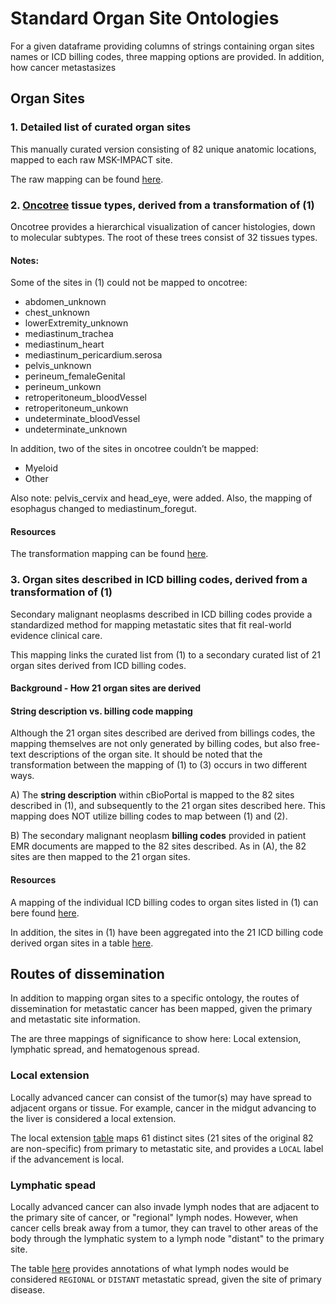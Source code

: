 
# Standard Organ Site Ontologies
For a given dataframe providing columns of strings containing organ sites names or ICD billing codes, three mapping options are provided. In addition, how cancer metastasizes  

## Organ Sites

### 1. Detailed list of curated organ sites 
This manually curated version consisting of 82 unique anatomic locations, mapped to each raw MSK-IMPACT site.

The raw mapping can be found [here](https://github.com/clinical-data-mining/organ-site-mapping/blob/master/mappings/all_sites_clean.csv).


### 2. [Oncotree](http://oncotree.mskcc.org/#/home) tissue types, derived from a transformation of (1)  
Oncotree provides a hierarchical visualization of cancer histologies, down to molecular subtypes. The root of these trees consist of 32 tissues types. 

#### Notes:

Some of the sites in (1) could not be mapped to oncotree:
- abdomen_unknown
- chest_unknown
- lowerExtremity_unknown
- mediastinum_trachea
- mediastinum_heart
- mediastinum_pericardium.serosa
- pelvis_unknown
- perineum_femaleGenital
- perineum_unkown
- retroperitoneum_bloodVessel
- retroperitoneum_unkown
- undeterminate_bloodVessel
- undeterminate_unknown
 
In addition, two of the sites in oncotree couldn’t be mapped:
- Myeloid
- Other 

Also note: pelvis_cervix and head_eye, were added. Also, the mapping of esophagus changed to mediastinum_foregut.

#### Resources
The transformation mapping can be found [here](https://github.com/clinical-data-mining/organ-site-mapping/blob/master/mappings/sites_darwin.csv).



### 3. Organ sites described in ICD billing codes, derived from a transformation of (1)
Secondary malignant neoplasms described in ICD billing codes provide a standardized method for mapping metastatic sites that fit real-world evidence clinical care. 

This mapping links the curated list from (1) to a secondary curated list of 21 organ sites derived from ICD billing codes.

#### Background - How 21 organ sites are derived
 


#### String description vs. billing code mapping
Although the 21 organ sites described are derived from billings codes, the mapping themselves are not only generated by billing codes, but also free-text descriptions of the organ site. It should be noted that the transformation between the mapping of (1) to (3) occurs in two different ways.   

A) The **string description** within cBioPortal is mapped to the 82 sites described in (1), and subsequently to the 21 organ sites described here. This mapping does NOT utilize billing codes to map between (1) and (2).

B) The secondary malignant neoplasm **billing codes** provided in patient EMR documents are mapped to the 82 sites described. As in (A), the 82 sites are then mapped to the 21 organ sites.
     

#### Resources
A mapping of the individual ICD billing codes to organ sites listed in (1) can bere found [here](https://github.com/clinical-data-mining/organ-site-mapping/blob/master/mappings/map_icd_codes_to_rdn_sites.csv).

In addition, the sites in (1) have been aggregated into the 21 ICD billing code derived organ sites in a table  [here](https://github.com/clinical-data-mining/organ-site-mapping/blob/master/mappings/oncotree_to_icd_billing_oncotree_organ_mapping.csv).  

## Routes of dissemination
In addition to mapping organ sites to a specific ontology, the routes of dissemination for metastatic cancer has been mapped, given the primary and metastatic site information. 

The are three mappings of significance to show here: Local extension, lymphatic spread, and hematogenous spread.

### Local extension
Locally advanced cancer can consist of the tumor(s) may have spread to adjacent organs or tissue. For example, cancer in the midgut advancing to the liver is considered a local extension.

The local extension [table](https://github.com/clinical-data-mining/organ-site-mapping/blob/master/mappings/matrix_spread_localext.csv) maps 61 distinct sites (21 sites of the original 82 are non-specific) from primary to metastatic site, and provides a `LOCAL` label if the advancement is local. 

### Lymphatic spead
Locally advanced cancer can also invade lymph nodes that are adjacent to the primary site of cancer, or "regional" lymph nodes. However, when cancer cells break away from a tumor, they can travel to other areas of the body through the lymphatic system to a lymph node "distant" to the primary site.

The table [here](https://github.com/clinical-data-mining/organ-site-mapping/blob/master/mappings/matrix_spread_lymphatic.csv) provides annotations of what lymph nodes would be considered `REGIONAL` or `DISTANT` metastatic spread, given the site of primary disease.  

